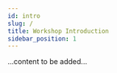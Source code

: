 ```yaml
---
id: intro
slug: /
title: Workshop Introduction
sidebar_position: 1
---
```


...content to be added...
